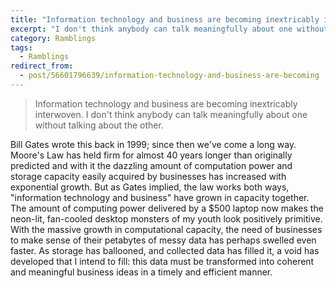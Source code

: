```yaml
---
title: "Information technology and business are becoming inextricably interwoven"
excerpt: "I don't think anybody can talk meaningfully about one without talking about the other."
category: Ramblings
tags:
  - Ramblings
redirect_from:
  - post/56601796639/information-technology-and-business-are-becoming
---
```


> Information technology and business are becoming inextricably interwoven. I don't think anybody can talk meaningfully about one without talking about the other.

Bill Gates wrote this back in 1999; since then we've come a long way. Moore's Law has held firm for almost 40 years longer than originally predicted and with it the dazzling amount of computation power and storage capacity easily acquired by businesses has increased with exponential growth. But as Gates implied, the law works both ways, "information technology and business" have grown in capacity together. The amount of computing power delivered by a $500 laptop now makes the neon-lit, fan-cooled desktop monsters of my youth look positively primitive. With the massive growth in computational capacity, the need of businesses to make sense of their petabytes of messy data has perhaps swelled even faster. As storage has ballooned, and collected data has filled it, a void has developed that I intend to fill: this data must be transformed into coherent and meaningful business ideas in a timely and efficient manner.
